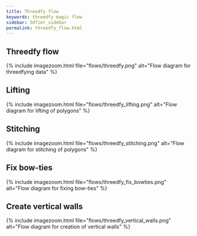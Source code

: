 ```yaml
---
title: Threedfy flow
keywords: threedfy magic flow
sidebar: 3dfier_sidebar
permalink: threedfy_flow.html
---
```


## Threedfy flow
{% include imagezoom.html file="flows/threedfy.png" alt="Flow diagram for threedfying data" %}

## Lifting
{% include imagezoom.html file="flows/threedfy_lifting.png" alt="Flow diagram for lifting of polygons" %}

## Stitching
{% include imagezoom.html file="flows/threedfy_stitching.png" alt="Flow diagram for stitching of polygons" %}

## Fix bow-ties
{% include imagezoom.html file="flows/threedfy_fix_bowties.png" alt="Flow diagram for fixing bow-ties" %}

## Create vertical walls
{% include imagezoom.html file="flows/threedfy_vertical_walls.png" alt="Flow diagram for creation of vertical walls" %}